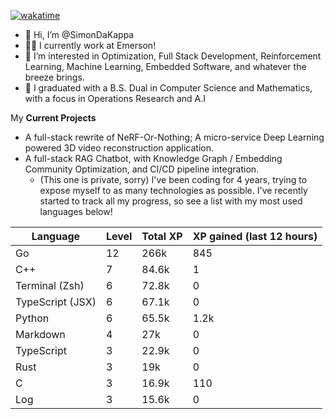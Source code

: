 
[![wakatime](https://wakatime.com/badge/user/50e6c678-94a9-4739-af51-360aeb113c51.svg)](https://wakatime.com/@50e6c678-94a9-4739-af51-360aeb113c51)

- 👋 Hi, I’m @SimonDaKappa
- 🧑‍💼 I currently work at Emerson!
- 👀 I’m interested in Optimization, Full Stack Development, Reinforcement Learning, Machine Learning, Embedded Software, and whatever the breeze brings.
- 🌱 I graduated with a B.S. Dual in Computer Science and Mathematics, with a focus in Operations Research and A.I

My **Current Projects** 
- A full-stack rewrite of NeRF-Or-Nothing; A micro-service Deep Learning powered 3D video reconstruction application.
- A full-stack RAG Chatbot, with Knowledge Graph / Embedding Community Optimization, and CI/CD pipeline integration.
  - (This one is private, sorry)
I've been coding for 4 years, trying to expose myself to as many technologies as possible. I've recently started to track all my progress, so see
a list with my most used languages below!

| Language | Level | Total XP | XP gained (last 12 hours) |
| --- | --- | --- | --- |
| Go | 12 | 266k | 845 |
| C++ | 7 | 84.6k | 1 |
| Terminal (Zsh) | 6 | 72.8k | 0 |
| TypeScript (JSX) | 6 | 67.1k | 0 |
| Python | 6 | 65.5k | 1.2k |
| Markdown | 4 | 27k | 0 |
| TypeScript | 3 | 22.9k | 0 |
| Rust | 3 | 19k | 0 |
| C | 3 | 16.9k | 110 |
| Log | 3 | 15.6k | 0 |